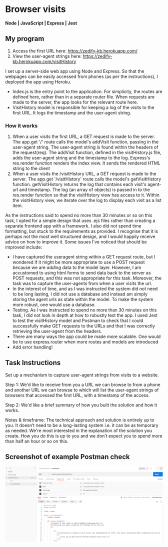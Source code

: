 # Browser visits

**Node | JavaScript | Express | Jest**

## My program

1. Access the first URL here: https://zedify-kb.herokuapp.com/
2. View the user-agent strings here: https://zedify-kb.herokuapp.com/visitHistory

I set up a server-side web app using Node and Express. So that the webpages can be easily accessed from phones (as per the instructions), I deployed the app using Heroku.

- Index.js is the entry point to the application. For simplicity, the routes are defined here, rather than in a separate router file. When requests are made to the server, the app looks for the relevant route here.
- VisitHistory model is responsible for keeping a log of the visits to the first URL. It logs the timestamp and the user-agent string.

### How it works

1. When a user visits the first URL, a GET request is made to the server. The app.get '/' route calls the model's addVisit function, passing in the user-agent string. The user-agent string is found within the headers of the request(req).
   The addVisit function, defined in the visitHistory.js file, adds the user-agent string and the timestamp to the log.
   Express's res.render function renders the index view. It sends the rendered HTML string to the client
2. When a user visits the /visitHistory URL, a GET request is made to the server. The app.get '/visitHistory' route calls the model's getVisitHistory function. getVisitHistory returns the log that contains each visit's agent-url and timestamp.
   The log (an array of objects) is passed in to the res.render function so that the visitHistory view has access to it. Within the visitHistory view, we iterate over the log to display each visit as a list item.

As the instructions said to spend no more than 30 minutes or so on this task, I opted for a simple design that uses .ejs files rather than creating a separate frontend app with a framework. I also did not spend time formatting, but stuck to the requirements as provided. I recognise that it is perhaps not the most well structured design, and I would happily receive advice on how to improve it. Some issues I've noticed that should be improved include:

- I have captured the useragent string within a GET request route, but I wondered if it might be more appropriate to use a POST request because we are _adding_ data to the model layer. However, I am accustomed to using html forms to send data back to the server as POST requests, and this was not appropriate for this task. Moreover, the task was to capture the user-agents from when a user visits the url.
- In the interest of time, and as I was instructed the system did not need to be long lasting, I did not use a database and instead am simply storing the agent urls as state within the model. To make the system more robust, one would use a database.
- Testing. As I was instructed to spend no more than 30 minutes on this task, I did not look in depth at how to robustly test the app. I used Jest to test the visitHistory model and Postman to check that I could successfully make GET requests to the URLs and that I was correctly retrieving the user-agent from the headers.
- There are many ways the app could be made more scalable. One would be to use express.router when more routes and models are introduced
- Add error handling!

## Task Instructions

Set up a mechanism to capture user-agent strings from visits to a website.

Step 1: We'd like to receive from you a URL we can browse to from a phone and another URL we can browse to which will list the user-agent strings of browsers that accessed the first URL, with a timestamp of the access.

Step 2: We'd like a brief summary of how you built the solution and how it works.

Notes & timeframe:
The technical approach and solution is entirely up to you. It doesn’t need to be a long-lasting system i.e. it can be as temporary as needed. We're most interested in the explanation of the solution you create. How you do this is up to you and we don’t expect you to spend more than half an hour or so on this.

## Screenshot of example Postman check

![postman](./public/images/Postman-testing-example.png)
